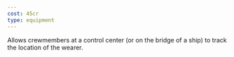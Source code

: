 ```yaml
---
cost: 45cr
type: equipment
---
```


Allows crewmembers at a control center (or on the bridge of a ship) to track the location of the wearer.